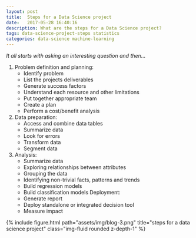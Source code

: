 ```yaml
---
layout: post
title:  Steps for a Data Science project
date:   2017-05-28 16:40:16
description: What are the steps for a Data Science project?
tags: data-science-project-steps statistics
categories: data-science machine-learning
---
```


*It all starts with asking an interesting question and then…*

1. Problem definition and planning:
    - Identify problem
    - List the projects deliverables
    - Generate success factors
    - Understand each resource and other limitations
    - Put together appropriate team
    - Create a plan
    - Perform a cost/benefit analysis
2. Data preparation:
    - Access and combine data tables
    - Summarize data
    - Look for errors
    - Transform data
    - Segment data
3. Analysis:
    - Summarize data
    - Exploring relationships between attributes
    - Grouping the data
    - Identifying non-trivial facts, patterns and trends
    - Build regression models
    - Build classification models
Deployment:
    - Generate report
    - Deploy standalone or integrated decision tool
    - Measure impact

<div class="row justify-content-sm-center">
    <div class="col-sm mt-3 mt-md-0">
        {% include figure.html path="assets/img/blog-3.png" title="steps for a data science project" class="img-fluid rounded z-depth-1" %}
    </div>
</div>

